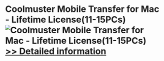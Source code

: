 # Coolmuster Mobile Transfer for Mac - Lifetime License(11-15PCs)<br />![Coolmuster Mobile Transfer for Mac - Lifetime License(11-15PCs)](https://mycommerce.akamaized.net/api/pimages/P300924897/BIG/300924897.PNG)<br />[>> Detailed information](https://secure.shareit.com/shareit/product.html?productid=300924897&affiliateid=200057808)